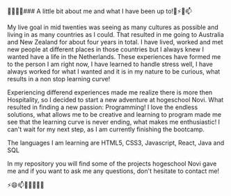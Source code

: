 🤔👯🌱🔭### A little bit about me and what I have been up to!👋⚡😄📫

My live goal in mid twenties was seeing as many cultures as possible and living in as many countries as I could.
That resulted in me going to Australia and New Zealand for about four years in total.
I have lived, worked and met new people at different places in those countries but I always knew I wanted have a life in the Netherlands.
These experiences have formed me to the person I am right now, I have learned to handle stress well, I have always worked for what I wanted and it is in my nature to be curious, what results in a non stop learning curve!

Experiencing differend experiences made me realize there is more then Hospitality, so I decided to start a new adventure at hogeschool Novi.
What resulted in finding a new passion: Programming! 
I love the endless solutions, what allows me to be creative and learning to program made me see that the learning curve is never ending, what makes me enthusiastic!
I can't wait for my next step, as I am currently finishing the bootcamp.

The languages I am learning are HTML5, CSS3, Javascript, React, Java and SQL

In my repository you will find some of the projects hogeschool Novi gave me and if you want to ask me any questions, don't hesitate to contact me!

⚡😄📫💬🤔👯🌱🔭
